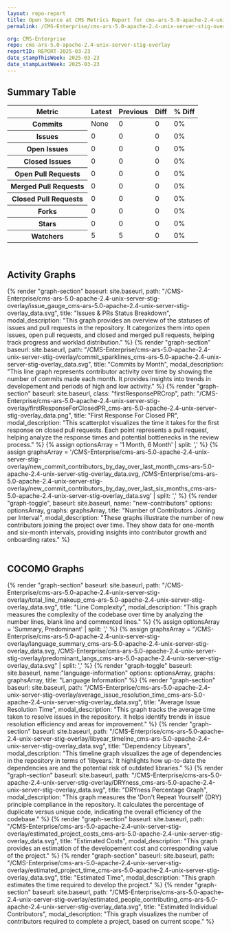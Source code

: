 ```yaml
---
layout: repo-report
title: Open Source at CMS Metrics Report for cms-ars-5.0-apache-2.4-unix-server-stig-overlay | REPORT-2025-03-23
permalink: /CMS-Enterprise/cms-ars-5.0-apache-2.4-unix-server-stig-overlay/

org: CMS-Enterprise
repo: cms-ars-5.0-apache-2.4-unix-server-stig-overlay
reportID: REPORT-2025-03-23
date_stampThisWeek: 2025-03-23
date_stampLastWeek: 2025-03-23
---
```

<div class="summary-table">
  <table class="usa-table usa-table--borderless">
    <h2> Summary Table </h2>
    <thead>
      <tr>
        <th scope="col">Metric</th>
        <th scope="col">Latest</th>
        <th scope="col">Previous</th>
        <th scope="col">Diff</th>
        <th scope="col">% Diff</th>
      </tr>
    </thead>
    <tbody>
      <tr>
        <th scope="row">Commits</th>
        <td>None</td>
        <td>0</td>
        <td style="" >0</td>
        <td style="" >0%</td>
      </tr>
      <tr>
        <th scope="row">Issues</th>
        <td>0</td>
        <td>0</td>
        <td style="" >0</td>
        <td style="" >0%</td>
      </tr>
      <tr>
        <th scope="row">Open Issues</th>
        <td>0</td>
        <td>0</td>
        <td style="" >0</td>
        <td style="" >0%</td>
      </tr>
      <tr>
        <th scope="row">Closed Issues</th>
        <td>0</td>
        <td>0</td>
        <td style="" >0</td>
        <td style="" >0%</td>
      </tr>
      <tr>
        <th scope="row">Open Pull Requests</th>
        <td>0</td>
        <td>0</td>
        <td style="" >0</td>
        <td style="" >0%</td>
      </tr>
      <tr>
        <th scope="row">Merged Pull Requests</th>
        <td>0</td>
        <td>0</td>
        <td style="" >0</td>
        <td style="" >0%</td>
      </tr>
      <tr>
        <th scope="row">Closed Pull Requests</th>
        <td>0</td>
        <td>0</td>
        <td style="" >0</td>
        <td style="" >0%</td>
      </tr>
      <tr>
        <th scope="row">Forks</th>
        <td>0</td>
        <td>0</td>
        <td style="" >0</td>
        <td style="" >0%</td>
      </tr>
      <tr>
        <th scope="row">Stars</th>
        <td>0</td>
        <td>0</td>
        <td style="" >0</td>
        <td style="" >0%</td>
      </tr>
      <tr>
        <th scope="row">Watchers</th>
        <td>5</td>
        <td>5</td>
        <td style="" >0</td>
        <td style="" >0%</td>
      </tr>
    </tbody>
  </table>
</div>
<div class="graph-section">
  <br>
  <h2 class="graph-section-title">Activity Graphs</h2>
  <div class="all-graphs">
    <!--- Issues/PRs Status Breakdown Graph -->
    {% render "graph-section"  baseurl: site.baseurl, path: "/CMS-Enterprise/cms-ars-5.0-apache-2.4-unix-server-stig-overlay/issue_gauge_cms-ars-5.0-apache-2.4-unix-server-stig-overlay_data.svg", title: "Issues & PRs Status Breakdown", modal_description: "This graph provides an overview of the statuses of issues and pull requests in the repository. It categorizes them into open issues, open pull requests, and closed and merged pull requests, helping track progress and worklad distribution." %}
    <!--- Contributor Activity Line Graph -->
    {% render "graph-section" baseurl: site.baseurl, path: "/CMS-Enterprise/cms-ars-5.0-apache-2.4-unix-server-stig-overlay/commit_sparklines_cms-ars-5.0-apache-2.4-unix-server-stig-overlay_data.svg", title: "Commits by Month", modal_description: "This line graph represents contributor activity over time by showing the number of commits made each month. It provides insights into trends in developement and periods of high and low activity." %}
    <!--- First Response For Closed PR Scatterplot -->
    {% render "graph-section" baseurl: site.baseurl, class: "firstResponsePRCrop", path: "/CMS-Enterprise/cms-ars-5.0-apache-2.4-unix-server-stig-overlay/firstResponseForClosedPR_cms-ars-5.0-apache-2.4-unix-server-stig-overlay_data.png", title: "First Response For Closed PR", modal_description: "This scatterplot visualizes the time it takes for the first response on closed pull requests. Each point represents a pull request, helping analyze the response times and potential bottlenecks in the review process." %}
    <!--- New Commit Contributors by Day over Last Month and Last 6 Months -->
      {% assign optionsArray = '1 Month, 6 Month' | split: ',' %}
      {% assign graphsArray = '/CMS-Enterprise/cms-ars-5.0-apache-2.4-unix-server-stig-overlay/new_commit_contributors_by_day_over_last_month_cms-ars-5.0-apache-2.4-unix-server-stig-overlay_data.svg, /CMS-Enterprise/cms-ars-5.0-apache-2.4-unix-server-stig-overlay/new_commit_contributors_by_day_over_last_six_months_cms-ars-5.0-apache-2.4-unix-server-stig-overlay_data.svg' | split: ',' %}
      {% render "graph-toggle", baseurl: site.baseurl, name: "new-contributors" options: optionsArray, graphs: graphsArray, title: "Number of Contributors Joining per Interval", modal_description: "These graphs illustrate the number of new contributors joining the project over time. They show data for one-month and six-month intervals, providing insights into contributor growth and onboarding rates." %}
  </div>
</div>

<div class="graph-section">
  <br>
  <h2 class="graph-section-title">COCOMO Graphs</h2>
  <div class="all-graphs">
    <!--- Line Complexity Graphs -->
    {% render "graph-section" baseurl: site.baseurl, path: "/CMS-Enterprise/cms-ars-5.0-apache-2.4-unix-server-stig-overlay/total_line_makeup_cms-ars-5.0-apache-2.4-unix-server-stig-overlay_data.svg", title: "Line Complexity", modal_description: "This graph measures the complexity of the codebase over time by analyzing the number lines, blank line and commented lines." %}
    <!-- Languages Graphs - Summary + Predominant -->
    {% assign optionsArray = 'Summary, Predominant' | split: ',' %}
    {% assign graphsArray = "/CMS-Enterprise/cms-ars-5.0-apache-2.4-unix-server-stig-overlay/language_summary_cms-ars-5.0-apache-2.4-unix-server-stig-overlay_data.svg, /CMS-Enterprise/cms-ars-5.0-apache-2.4-unix-server-stig-overlay/predominant_langs_cms-ars-5.0-apache-2.4-unix-server-stig-overlay_data.svg" | split: ',' %}
    {% render "graph-toggle" baseurl: site.baseurl, name:"language-information" options: optionsArray, graphs: graphsArray, title: "Language Information" %}
    <!-- Average Issue Resolution Time -->
    {% render "graph-section" baseurl: site.baseurl, path: "/CMS-Enterprise/cms-ars-5.0-apache-2.4-unix-server-stig-overlay/average_issue_resolution_time_cms-ars-5.0-apache-2.4-unix-server-stig-overlay_data.svg", title: "Average Issue Resolution Time", modal_description: "This graph tracks the average time taken to resolve issues in the repository. It helps identify trends in issue resolution efficiency and areas for improvement." %}
    <!-- Libyear Timeline Graph -->
    {% render "graph-section" baseurl: site.baseurl, path: "/CMS-Enterprise/cms-ars-5.0-apache-2.4-unix-server-stig-overlay/libyear_timeline_cms-ars-5.0-apache-2.4-unix-server-stig-overlay_data.svg", title: "Dependency Libyears", modal_description: "This timeline graph visualizes the age of dependencies in the repository in terms of 'libyears.' It highlights how up-to-date the dependencies are and the potential risk of outdated libraries." %}
    <!-- DRYness Percentages Graph -->
    {% render "graph-section" baseurl: site.baseurl, path: "/CMS-Enterprise/cms-ars-5.0-apache-2.4-unix-server-stig-overlay/DRYness_cms-ars-5.0-apache-2.4-unix-server-stig-overlay_data.svg", title: "DRYness Percentage Graph", modal_description: "This graph measures the 'Don't Repeat Yourself' (DRY) principle compliance in the repository. It calculates the percentage of duplicate versus unique code, indicating the overall efficiency of the codebase." %}
    <!-- Cost Estimate Chart -->
    {% render "graph-section" baseurl: site.baseurl, path: "/CMS-Enterprise/cms-ars-5.0-apache-2.4-unix-server-stig-overlay/estimated_project_costs_cms-ars-5.0-apache-2.4-unix-server-stig-overlay_data.svg", title: "Estimated Costs", modal_description: "This graph provides an estimation of the developement cost and corresponding value of the project." %}
     <!-- Time Estimate Chart -->
    {% render "graph-section" baseurl: site.baseurl, path: "/CMS-Enterprise/cms-ars-5.0-apache-2.4-unix-server-stig-overlay/estimated_project_time_cms-ars-5.0-apache-2.4-unix-server-stig-overlay_data.svg", title: "Estimated Time", modal_description: "This graph estimates the time required to develop the project." %}
    <!-- Contributor Estimate Chart -->
    {% render "graph-section" baseurl: site.baseurl, path: "/CMS-Enterprise/cms-ars-5.0-apache-2.4-unix-server-stig-overlay/estimated_people_contributing_cms-ars-5.0-apache-2.4-unix-server-stig-overlay_data.svg", title: "Estimated Individual Contributors", modal_description: "This graph visualizes the number of contributors required to complete a project, based on current scope." %}
  </div>
</div>